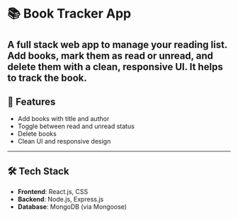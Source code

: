 # 📚 Book Tracker App

A full stack web app to manage your reading list. Add books, mark them as read or unread, and delete them with a clean, responsive UI.
It helps to track the book.
---

## 🚀 Features

- Add books with title and author
- Toggle between read and unread status
- Delete books
- Clean UI and responsive design
---
## 🛠️ Tech Stack

- **Frontend**: React.js, CSS
- **Backend**: Node.js, Express.js
- **Database**: MongoDB (via Mongoose)

